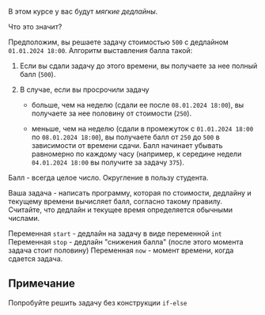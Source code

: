 В этом курсе у вас будут *мягкие дедлайны*.

Что это значит?

Предположим, вы решаете задачу стоимостью `500` с дедлайном `01.01.2024 18:00`. Алгоритм выставления балла такой:

1. Если вы сдали задачу до этого времени, вы получаете за нее полный балл (`500`).

2. В случае, если вы просрочили задачу

    - больше, чем на неделю (сдали ее после `08.01.2024 18:00`), вы получаете за нее половину от стоимости (`250`).

    - меньше, чем на неделю (сдали в промежуток с `01.01.2024 18:00` по `08.01.2024 18:00`), вы получаете балл от `250` до `500` в зависимости от времени сдачи. Балл начинает убывать равномерно по каждому часу (например, к середине недели `04.01.2024 18:00` вы получите за задачу `375`).


Балл - всегда целое число. Округление в пользу студента.


Ваша задача - написать программу, которая по стоимости, дедлайну и текущему времени вычисляет балл, согласно такому правилу. Считайте, что дедлайн и текущее время определяется обычными числами.

Переменная `start` - дедлайн на задачу в виде переменной `int`
Переменная `stop` - дедлайн "снижения балла" (после этого момента задача стоит половину)
Переменная `now` - момент времени, когда сдается задача.


## Примечание

Попробуйте решить задачу без конструкции `if-else`
